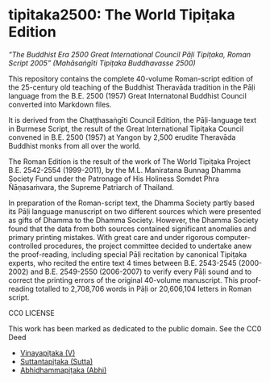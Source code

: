 # tipitaka2500: The World Tipiṭaka Edition

*“The Buddhist Era 2500 Great International Council Pāḷi Tipiṭaka, Roman Script 2005” (Mahāsaṅgīti Tipiṭaka Buddhavasse 2500)*

This repository contains the complete 40-volume Roman-script edition of the 25-century old teaching of the Buddhist Theravāda tradition in the Pāḷi language from the B.E. 2500 (1957) Great Internatonal Buddhist Council converted into Markdown files.

It is derived from the Chaṭṭhasaṅgīti Council Edition, the Pāḷi-language text in Burmese Script, the result of the Great International Tipiṭaka Council convened in B.E. 2500 (1957) at Yangon by 2,500 erudite Theravāda Buddhist monks from all over the world.

The Roman Edition is the result of the work of The World Tipiṭaka Project B.E. 2542-2554 (1999-2011), by the M.L. Maniratana Bunnag Dhamma Society Fund under the Patronage of His Holiness Somdet Phra Ñāṇasaṁvara, the Supreme Patriarch of Thailand.

In preparation of the Roman-script text, the Dhamma Society partly based its Pāḷi language manuscript on two different sources which were presented as gifts of Dhamma to the Dhamma Society. However, the Dhamma Society found that the data from both sources contained significant anomalies and primary printing mistakes. With great care and under rigorous computer-controlled procedures, the project committee decided to undertake anew the proof-reading, including special Pāḷi recitation by canonical Tipiṭaka experts, who recited the entire text 4 times between B.E. 2543-2545 (2000-2002) and B.E. 2549-2550 (2006-2007) to verify every Pāḷi sound and to correct the printing errors of the original 40-volume manuscript. This proof-reading totalled to 2,708,706 words in Pāḷi or 20,606,104 letters in Roman script.

CC0 LICENSE

This work has been marked as dedicated to the public domain. See the CC0 Deed

* [Vinayapiṭaka (V)](tipitaka/vinayapitaka-v.md)
* [Suttantapiṭaka (Sutta)](tipitaka/suttantapitaka-sutta.md)
* [Abhidhammapiṭaka (Abhi)](tipitaka/abhidhammapitaka-abhi.md)
